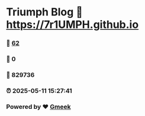 # Triumph Blog :link: https://7r1UMPH.github.io 
### :page_facing_up: [62](https://7r1UMPH.github.io/tag.html) 
### :speech_balloon: 0 
### :hibiscus: 829736 
### :alarm_clock: 2025-05-11 15:27:41 
### Powered by :heart: [Gmeek](https://github.com/Meekdai/Gmeek)
